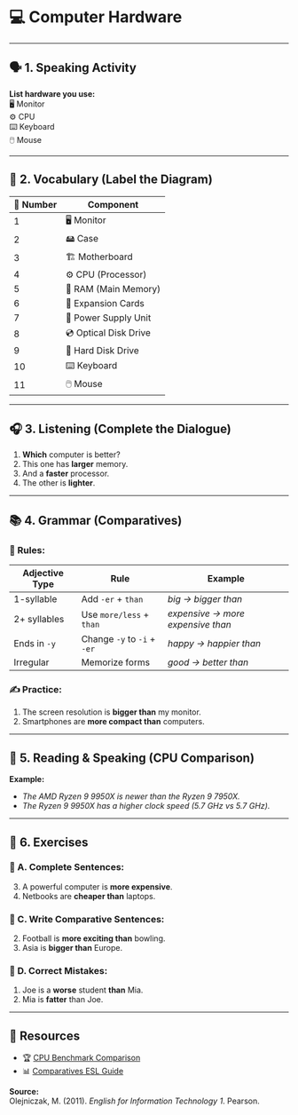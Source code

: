 # 💻 Computer Hardware

---

## 🗣️ 1. Speaking Activity  
**List hardware you use:**  
🖥️ Monitor  
⚙️ CPU  
⌨️ Keyboard  
🖱️ Mouse  

---

## 📖 2. Vocabulary (Label the Diagram)  

| 🔢 Number | Component               |
|----------|-------------------------|
| 1        | 🖥️ Monitor              |
| 2        | 🖴 Case                 |
| 3        | 🏗️ Motherboard          |
| 4        | ⚙️ CPU (Processor)      |
| 5        | 🧠 RAM (Main Memory)    |
| 6        | 🎴 Expansion Cards      |
| 7        | 🔌 Power Supply Unit    |
| 8        | 💿 Optical Disk Drive   |
| 9        | 💾 Hard Disk Drive      |
| 10       | ⌨️ Keyboard             |
| 11       | 🖱️ Mouse               |

---

## 🎧 3. Listening (Complete the Dialogue)  
1. **Which** computer is better?  
2. This one has **larger** memory.  
3. And a **faster** processor.  
4. The other is **lighter**.  

---

## 📚 4. Grammar (Comparatives)  

### 📝 Rules:
| Adjective Type          | Rule                          | Example                          |
|-------------------------|-------------------------------|----------------------------------|
| 1-syllable              | Add `-er` + `than`            | *big → bigger than*              |
| 2+ syllables            | Use `more/less` + `than`      | *expensive → more expensive than*|
| Ends in `-y`            | Change `-y` to `-i` + `-er`   | *happy → happier than*           |
| Irregular               | Memorize forms                | *good → better than*             |

### ✍️ Practice:
1. The screen resolution is **bigger than** my monitor.  
2. Smartphones are **more compact than** computers.  

---

## 📖 5. Reading & Speaking (CPU Comparison)  
**Example:**  
- *The AMD Ryzen 9 9950X is newer than the Ryzen 9 7950X.*  
- *The Ryzen 9 9950X has a higher clock speed (5.7 GHz vs 5.7 GHz).*  

---

## 📝 6. Exercises  

### 🔹 A. Complete Sentences:
3. A powerful computer is **more expensive**.  
4. Netbooks are **cheaper than** laptops.  

### 🔹 C. Write Comparative Sentences:
2. Football is **more exciting than** bowling.  
3. Asia is **bigger than** Europe.  

### 🔹 D. Correct Mistakes:
1. Joe is a **worse** student **than** Mia.  
2. Mia is **fatter** than Joe.  

---

## 🔗 Resources  
- 🏆 [CPU Benchmark Comparison](https://www.cpubenchmark.net/compare/6211vs5031/AMD-Ryzen-9-9950X-vs-AMD-Ryzen-9-7950X)  
- 📊 [Comparatives ESL Guide](https://www.slideserve.com/Off2Class/a3-1-adjectives-comparatives-basics-free-esl-lesson)  

**Source:**  
Olejniczak, M. (2011). *English for Information Technology 1*. Pearson.  
